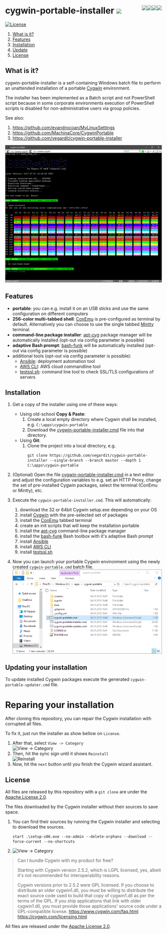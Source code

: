 # cygwin-portable-installer <a href="https://github.com/vegardit/cygwin-portable-installer" title="GitHub Repo"><img height="30" src="https://raw.githubusercontent.com/simple-icons/simple-icons/develop/icons/github.svg?sanitize=true"></a> <a href="https://ansible.com" title="Ansible"><img align="right" height="48" src="https://avatars0.githubusercontent.com/u/1507452?s=48&v=4"></a> <a href="https://mintty.github.io/" title="MinTTY"><img align="right" src="https://raw.githubusercontent.com/mintty/mintty/master/icon/terminal-48.png"></a><a href="https://conemu.github.io/" title="ConEmu"><img align="right" src="https://raw.githubusercontent.com/Maximus5/ConEmu/master/logo/logo-48.png"></a> <a href="https://www.cygwin.com/" title="CygWin"><img align="right" height="48" src="https://upload.wikimedia.org/wikipedia/commons/2/29/Cygwin_logo.svg"></a>

[![License](https://img.shields.io/github/license/vegardit/cygwin-portable-installer.svg?label=license)](#license)

1. [What is it?](#what-is-it)
1. [Features](#features)
1. [Installation](#install)
1. [Update](#update)
1. [License](#license)


## What is it?

cygwin-portable-installer is a self-containing Windows batch file to perform an unattended installation of a portable [Cygwin](http://cygwin.org) environment.

The installer has been implemented as a Batch script and not PowerShell script because in some corporate environments execution of PowerShell scripts is
disabled for non-administrative users via group policies.

See also:
1. https://github.com/evandrocoan/MyLinuxSettings
1. https://github.com/MachinaCore/CygwinPortable
1. https://github.com/vegardit/cygwin-portable-installer

![Tabbed Terminal](tabbed_terminal.png)


## Features

* **portable**: you can e.g. install it on an USB sticks and use the same configuration on different computers
* **256-color multi-tabbed shell**: [ConEmu](https://conemu.github.io/) is pre-configured as terminal by default. Alternatively you can choose to use the single tabbed [Mintty](https://mintty.github.io/) terminal.
* **command-line package installer**: [apt-cyg](https://github.com/kou1okada/apt-cyg) package manager will be automatically installed (opt-out via config parameter is possible)
* **adaptive Bash prompt**: [bash-funk](https://github.com/vegardit/bash-funk) will be automatically installed (opt-out via config parameter is possible)
* additional tools (opt-out via config parameter is possible):
    * [Ansible](https://github.com/ansible/ansible): deployment automation tool
    * [AWS CLI](https://github.com/aws/aws-cli): AWS cloud commandline tool
    * [testssl.sh](https://testssl.sh/): command line tool to check SSL/TLS configurations of servers


## Installation

1. Get a copy of the installer using one of these ways:
   * Using old-school **Copy & Paste**:
      1. Create a local empty directory where Cygwin shall be installed, e.g. `C:\apps\cygwin-portable`
      1. Download the [cygwin-portable-installer.cmd](cygwin-portable-installer.cmd) file into that directory.
   * Using **Git**:
      1. Clone the project into a local directory, e.g.
         ```batch
         git clone https://github.com/vegardit/cygwin-portable-installer --single-branch --branch master --depth 1 C:\apps\cygwin-portable
         ```

1. (Optional) Open the file [cygwin-portable-installer.cmd](cygwin-portable-installer.cmd) in a text editor and adjust the configuration variables to e.g. set an HTTP Proxy, change the set of pre-installed Cygwin packages, select the terminal (ConEmu or Mintty), etc.
1. Execute the `cygwin-portable-installer.cmd`. This will automatically:
    1. download the 32 or 64bit Cygwin setup.exe depending on your OS
    1. install [Cygwin](http://cygwin.org) with the pre-selected set of packages
    1. install the [ConEmu](https://conemu.github.io/) tabbed terminal
    1. create an init scripts that will keep the installation portable
    1. install the [apt-cyg](https://github.com/kou1okada/apt-cyg) command-line package manager
    1. install the [bash-funk](https://github.com/vegardit/bash-funk) Bash toolbox with it's adaptive Bash prompt
    1. install [Ansible](https://github.com/ansible/ansible)
    1. install [AWS CLI](https://github.com/aws/aws-cli)
    1. install [testssl.sh](https://testssl.sh/)
1. Now you can launch your portable Cygwin environment using the newly created `cygwin-portable.cmd` batch file.
    ![Launch Script](launch_script.png)


## Updating your installation

To update installed Cygwin packages execute the generated `cygwin-portable-updater.cmd` file.


# Reparing your installation

After cloning this repository,
you can repair the Cygwin installation with corrupted all files.

To fix it, just run the installer as show bellow on `License`.
1. After that, select `View -> Category` <br/> ![View -> Category](https://i.imgur.com/h8I4l1S.png)
1. Then, hit the sync sign until it shows `Reinstall` <br/> ![Reinstall](https://i.imgur.com/LKLsDJx.gif)
1. Now, hit the `next` button until you finish the Cygwin wizard assistant.


## License

All files are released by this repository with a `git clone` are under the [Apache License 2.0](LICENSE.txt).

The files downloaded by the Cygwin installer without their sources to save space.
1. You can find their sources by running the Cygwin installer and selecting to download the sources.
   ```batch
   start .\setup-x86.exe --no-admin --delete-orphans --download --force-current --no-shortcuts
   ```
1. ![View -> Category](https://i.imgur.com/h8I4l1S.png)

> Can I bundle Cygwin with my product for free?
>
> Starting with Cygwin version 2.5.2, which is LGPL licensed, yes, albeit it's not recommended for interoperability reasons.
>
> Cygwin versions prior to 2.5.2 were GPL licensed.
> If you choose to distribute an older cygwin1.dll,
> you must be willing to distribute the exact source code used to build that copy of cygwin1.dll as per the terms of the GPL.
> If you ship applications that link with older cygwin1.dll,
> you must provide those applications' source code under a GPL-compatible license.
> https://www.cygwin.com/faq.html
> https://cygwin.com/licensing.html


All files are released under the [Apache License 2.0](LICENSE.txt).

